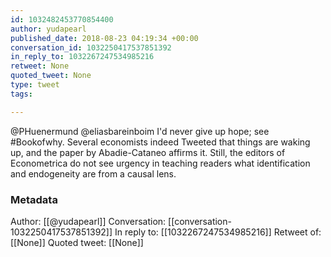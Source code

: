 ```yaml
---
id: 1032482453770854400
author: yudapearl
published_date: 2018-08-23 04:19:34 +00:00
conversation_id: 1032250417537851392
in_reply_to: 1032267247534985216
retweet: None
quoted_tweet: None
type: tweet
tags:

---
```


@PHuenermund @eliasbareinboim I'd never give up hope; see #Bookofwhy. Several economists indeed Tweeted that things are waking up, and the paper by Abadie-Cataneo affirms it. Still, the editors of Econometrica do not see urgency in teaching readers what identification and endogeneity are from a causal lens.

### Metadata

Author: [[@yudapearl]]
Conversation: [[conversation-1032250417537851392]]
In reply to: [[1032267247534985216]]
Retweet of: [[None]]
Quoted tweet: [[None]]
